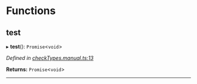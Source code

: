 

# Functions

<a id="test"></a>

##  test

▸ **test**(): `Promise`<`void`>

*Defined in [checkTypes.manual.ts:13](https://github.com/polkadot-js/api/blob/ed5c886/packages/api/src/checkTypes.manual.ts#L13)*

**Returns:** `Promise`<`void`>

___

